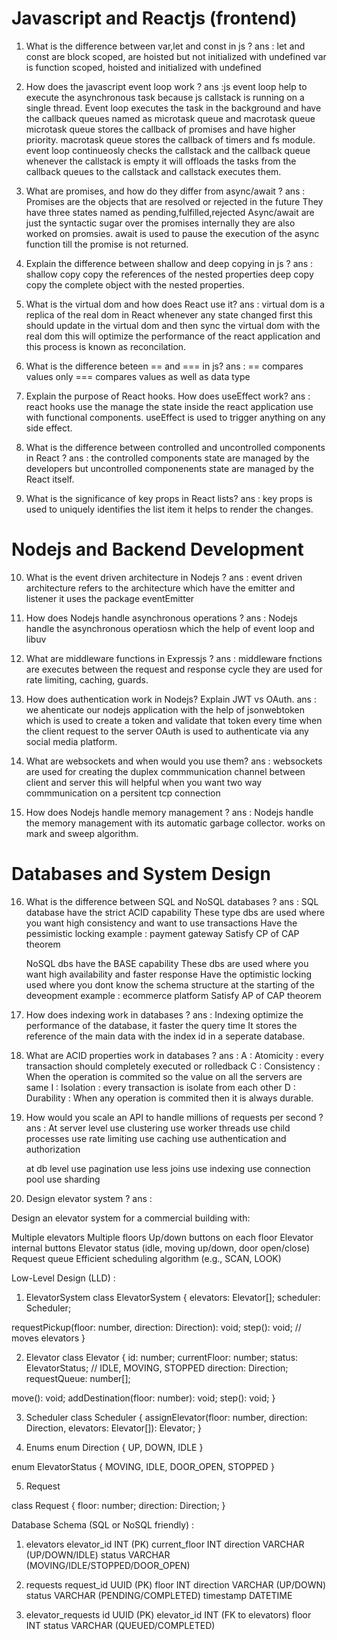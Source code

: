 # Javascript and Reactjs (frontend)
1. What is the difference between var,let and const in js ?
ans : let and const are block scoped, are hoisted but not initialized with undefined
      var is function scoped, hoisted and initialized with undefined

2. How does the javascript event loop work ?
ans :js event loop help to execute the asynchronous task because js callstack is running on a single thread.
     Event loop executes the task in the background and have the callback queues named as microtask queue and macrotask queue
     microtask queue stores the callback of promises and have higher priority.
     macrotask queue stores the callback of timers and fs module.
     event loop continueosly checks the callstack and the callback queue whenever the callstack is empty it will offloads the tasks from the callback queues to the callstack and callstack executes them.

3. What are promises, and how do they differ from async/await ?
ans : Promises are the objects that are resolved or rejected in the future
      They have three states named as pending,fulfilled,rejected
      Async/await are just the syntactic sugar over the promises internally they are also worked on promsies.
      await is used to pause the execution of the async function till the promise is not returned.

4. Explain the difference between shallow and deep copying in js ?
ans : shallow copy copy the references of the nested properties
      deep copy copy the complete object with the nested properties.

5. What is the virtual dom and how does React use it?
ans : virtual dom is a replica of the real dom in React whenever any state changed first this should update in the virtual dom and then sync the virtual dom with the real dom this will optimize the performance of the react application and this process is known as reconcilation.

6. What is the difference beteen == and === in js?
ans : == compares values only
      === compares values as well as data type

7. Explain the purpose of React hooks. How does useEffect work?
ans : react hooks use the manage the state inside the react application use with functional components.
      useEffect is used to trigger anything on any side effect.

8. What is the difference between controlled and uncontrolled components in React ?
ans : the controlled components state are managed by the developers
      but uncontrolled componenents state are managed by the React itself.

9. What is the significance of key props in React lists?
ans : key props is used to uniquely identifies the list item it helps to render the changes.

# Nodejs and Backend Development

10. What is the event driven architecture in Nodejs ?
ans : event driven architecture refers to the architecture which have the emitter and listener
      it uses the package eventEmitter

11. How does Nodejs handle asynchronous operations ?
ans : Nodejs handle the asynchronous operatiosn which the help of event loop and libuv

12. What are middleware functions in Expressjs ?
ans : middleware fnctions are executes between the request and response cycle
      they are used for rate limiting, caching, guards.

13. How does authentication work in Nodejs? Explain JWT vs OAuth.
ans : we ahenticate our nodejs application with the help of jsonwebtoken which is used to create a token and validate that token every time when the client request to the server
   OAuth is used to authenticate via any social media platform.

14. What are websockets and when would you use them?
ans : websockets are used for creating the duplex commmunication channel between client and server
     this will helpful when you want two way commmunication on a persitent tcp connection

15. How does Nodejs handle memory management ?
ans : Nodejs handle the memory management with its automatic garbage collector.
    works on mark and sweep algorithm.


# Databases and System Design

16. What is the difference between SQL and NoSQL databases ?
ans : SQL database have the strict ACID capability
      These type dbs are used where you want high consistency and want to use transactions
      Have the pessimistic locking
      example : payment gateway
      Satisfy CP of CAP theorem
     
      NoSQL dbs have the BASE capability
      These dbs are used where you want high availability and faster response
      Have the optimistic locking
      used where you dont know the schema structure at the starting of the deveopment
      example : ecommerce platform
      Satisfy AP of CAP theorem

17. How does indexing work in databases ?
ans : Indexing optimize the performance of the database, it faster the query time
      It stores the reference of the main data with the index id in a seperate database.

18. What are ACID properties work in databases ?
ans : A : Atomicity : every transaction should completely executed or rolledback
      C : Consistency : When the operation is commited so the value on all the servers are same
      I : Isolation : every transaction is isolate from each other
      D : Durability : When any operation is commited then it is always durable. 

19. How would you scale an API to handle millions of requests per second ?
ans : At server level
      use clustering
      use worker threads
      use child processes
      use rate limiting
      use caching
      use authentication and authorization


      at db level
      use pagination
      use less joins
      use indexing
      use connection pool
      use sharding

20. Design elevator system ?
ans : 

Design an elevator system for a commercial building with:

Multiple elevators
Multiple floors
Up/down buttons on each floor
Elevator internal buttons
Elevator status (idle, moving up/down, door open/close)
Request queue
Efficient scheduling algorithm (e.g., SCAN, LOOK)

Low-Level Design (LLD) :

1. ElevatorSystem
class ElevatorSystem {
  elevators: Elevator[];
  scheduler: Scheduler;

  requestPickup(floor: number, direction: Direction): void;
  step(): void; // moves elevators
}


2. Elevator
class Elevator {
  id: number;
  currentFloor: number;
  status: ElevatorStatus; // IDLE, MOVING, STOPPED
  direction: Direction;
  requestQueue: number[];

  move(): void;
  addDestination(floor: number): void;
  step(): void;
}


3. Scheduler
class Scheduler {
  assignElevator(floor: number, direction: Direction, elevators: Elevator[]): Elevator;
}

4. Enums
enum Direction {
  UP,
  DOWN,
  IDLE
}

enum ElevatorStatus {
  MOVING,
  IDLE,
  DOOR_OPEN,
  STOPPED
}

5. Request

class Request {
  floor: number;
  direction: Direction;
}


Database Schema (SQL or NoSQL friendly) :

1. elevators
elevator_id    INT (PK)
current_floor  INT
direction      VARCHAR (UP/DOWN/IDLE)
status         VARCHAR (MOVING/IDLE/STOPPED/DOOR_OPEN)

2. requests
request_id     UUID (PK)
floor          INT
direction      VARCHAR (UP/DOWN)
status         VARCHAR (PENDING/COMPLETED)
timestamp      DATETIME

3. elevator_requests
id             UUID (PK)
elevator_id    INT (FK to elevators)
floor          INT
status         VARCHAR (QUEUED/COMPLETED)

